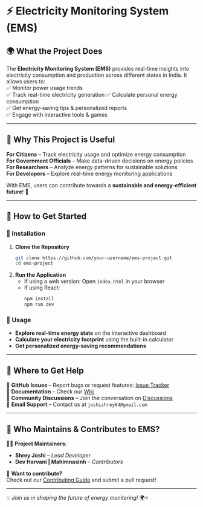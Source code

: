 # ⚡ Electricity Monitoring System (EMS)

## 🌍 What the Project Does  
The **Electricity Monitoring System (EMS)** provides real-time insights into electricity consumption and production across different states in India. It allows users to:  
✅ Monitor power usage trends   
✅ Track real-time electricity generation 
✅ Calculate personal energy consumption  
✅ Get energy-saving tips & personalized reports  
✅ Engage with interactive tools & games 

---

## 🤔 Why This Project is Useful  
 **For Citizens** – Track electricity usage and optimize energy consumption  
 **For Government Officials** – Make data-driven decisions on energy policies  
 **For Researchers** – Analyze energy patterns for sustainable solutions  
 **For Developers** – Explore real-time energy monitoring applications  

With EMS, users can contribute towards a **sustainable and energy-efficient future**! 🌱  

---

## 🚀 How to Get Started  

### 🔧 Installation  
1. **Clone the Repository**  
   ```sh
   git clone https://github.com/your-username/ems-project.git
   cd ems-project
   ```
2. **Run the Application**  
   - If using a web version: Open `index.html` in your browser  
   - If using React:  
     ```sh
     npm install
     npm run dev
     ```

### 🎯 Usage  
- **Explore real-time energy stats** on the interactive dashboard  
- **Calculate your electricity footprint** using the built-in calculator  
- **Get personalized energy-saving recommendations**  

---

## 📢 Where to Get Help  
🔹 **GitHub Issues** – Report bugs or request features: [Issue Tracker](https://github.com/ShreyJoshiBuilds/EMS/issues)  
🔹 **Documentation** – Check our [Wiki](https://github.com/ShreyJoshiBuilds/EMS/wiki)  
🔹 **Community Discussions** – Join the conversation on [Discussions](https://github.com/ShreyJoshiBuilds/EMS/discussions)  
🔹 **Email Support** – Contact us at `joshishrey64@gmail.com`  

---

## 👥 Who Maintains & Contributes to EMS?  
👨‍💻 **Project Maintainers:**  
- **Shrey Joshi** – *Lead Developer*  
- **Dev Harvani | Mahimnasinh** – *Contributors*  

🤝 **Want to contribute?**  
Check out our [Contributing Guide](https://github.com/ShreyJoshiBuilds/EMS/blob/main/CONTRIBUTING.md) and submit a pull request!  
 

---

💡 *Join us in shaping the future of energy monitoring!* 🌍⚡
